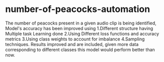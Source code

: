 # number-of-peacocks-automation
The number of peacocks present in a given audio clip is being identified, Model's accuracy has been improved using
  1.Different structure having Multiple task Learning done
  2.Using Different loss functions and accuracy metrics
  3.Using class weights to account for imbalance
  4.Sampling techniques.
Results improved and are included, given more data corresponding to different classes this model would perform 
better than now.
